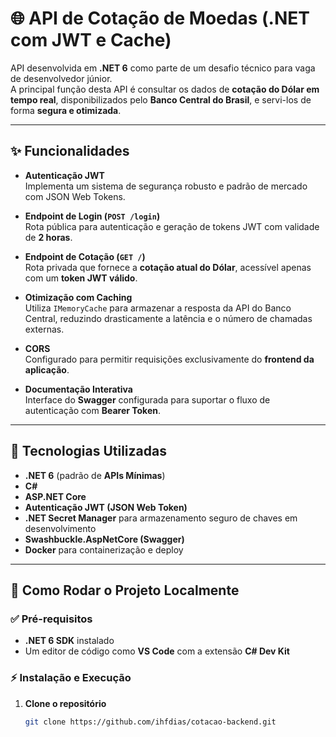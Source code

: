 # 🌐 API de Cotação de Moedas (.NET com JWT e Cache)

API desenvolvida em **.NET 6** como parte de um desafio técnico para vaga de desenvolvedor júnior.  
A principal função desta API é consultar os dados de **cotação do Dólar em tempo real**, disponibilizados pelo **Banco Central do Brasil**, e servi-los de forma **segura e otimizada**.

---

## ✨ Funcionalidades

- **Autenticação JWT**  
  Implementa um sistema de segurança robusto e padrão de mercado com JSON Web Tokens.

- **Endpoint de Login (`POST /login`)**  
  Rota pública para autenticação e geração de tokens JWT com validade de **2 horas**.

- **Endpoint de Cotação (`GET /`)**  
  Rota privada que fornece a **cotação atual do Dólar**, acessível apenas com um **token JWT válido**.

- **Otimização com Caching**  
  Utiliza `IMemoryCache` para armazenar a resposta da API do Banco Central, reduzindo drasticamente a latência e o número de chamadas externas.

- **CORS**  
  Configurado para permitir requisições exclusivamente do **frontend da aplicação**.

- **Documentação Interativa**  
  Interface do **Swagger** configurada para suportar o fluxo de autenticação com **Bearer Token**.

---

## 🚀 Tecnologias Utilizadas

- **.NET 6** (padrão de **APIs Mínimas**)  
- **C#**  
- **ASP.NET Core**  
- **Autenticação JWT (JSON Web Token)**  
- **.NET Secret Manager** para armazenamento seguro de chaves em desenvolvimento  
- **Swashbuckle.AspNetCore (Swagger)**  
- **Docker** para containerização e deploy  

---

## 🔧 Como Rodar o Projeto Localmente

### ✅ Pré-requisitos
- **.NET 6 SDK** instalado  
- Um editor de código como **VS Code** com a extensão **C# Dev Kit**

### ⚡ Instalação e Execução

1. **Clone o repositório**  
   ```bash
   git clone https://github.com/ihfdias/cotacao-backend.git
